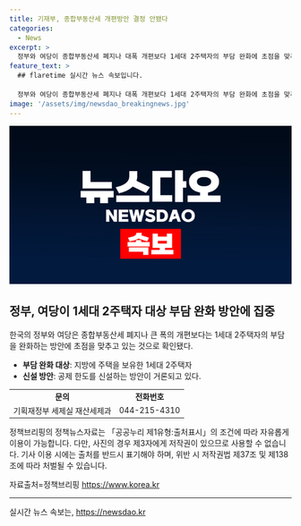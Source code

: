 ```yaml
---
title: 기재부, 종합부동산세 개편방안 결정 안됐다
categories:
  - News
excerpt: >
  정부와 여당이 종합부동산세 폐지나 대폭 개편보다 1세대 2주택자의 부담 완화에 초점을 맞추고 있다. 지방에 주택을 보유한 1세대 2주택자 대상 공제 한도를 신설하는 방안이 거론되고 있으며, 현재 개편방안 결정된 사항은 없다고 함. (출처: 정책브리핑)
feature_text: >
  ## flaretime 실시간 뉴스 속보입니다.

  정부와 여당이 종합부동산세 폐지나 대폭 개편보다 1세대 2주택자의 부담 완화에 초점을 맞추고 있다. 지방에 주택을 보유한 1세대 2주택자 대상 공제 한도를 신설하는 방안이 거론되고 있으며, 현재 개편방안 결정된 사항은 없다고 함. (출처: 정책브리핑)
image: '/assets/img/newsdao_breakingnews.jpg'
---
```


<p><img src="/assets/img/newsdao_breakingnews.jpg" alt="flaretime 속보" /></p>

<h2 data-ke-size="size26">정부, 여당이 1세대 2주택자 대상 부담 완화 방안에 집중</h2>

<p data-ke-size="size16">한국의 정부와 여당은 종합부동산세 폐지나 큰 폭의 개편보다는 1세대 2주택자의 부담을 완화하는 방안에 초점을 맞추고 있는 것으로 확인됐다.</p>

<ul>
  <li><b>부담 완화 대상</b>: 지방에 주택을 보유한 1세대 2주택자</li>
  <li><b>신설 방안</b>: 공제 한도를 신설하는 방안이 거론되고 있다.</li>
</ul>

<table>
  <tr>
    <td style="text-align: center; height: 17px;"><b>문의</b></td>
    <td style="text-align: center; height: 17px;"><b>전화번호</b></td>
  </tr>
  <tr>
    <td style="text-align: center; height: 17px;">기획재정부 세제실 재산세제과</td>
    <td style="text-align: center; height: 17px;">044-215-4310</td>
  </tr>
</table>

<p data-ke-size="size16">정책브리핑의 정책뉴스자료는 「공공누리 제1유형:출처표시」의 조건에 따라 자유롭게 이용이 가능합니다. 다만, 사진의 경우 제3자에게 저작권이 있으므로 사용할 수 없습니다. 기사 이용 시에는 출처를 반드시 표기해야 하며, 위반 시 저작권법 제37조 및 제138조에 따라 처벌될 수 있습니다.</p>

<p data-ke-size="size16">자료출처=정책브리핑 <a href="https://https://www.korea.kr">https://www.korea.kr</a></p>

<hr>
실시간 뉴스 속보는, <a href="https://newsdao.kr" rel="dofollow">https://newsdao.kr</a>


